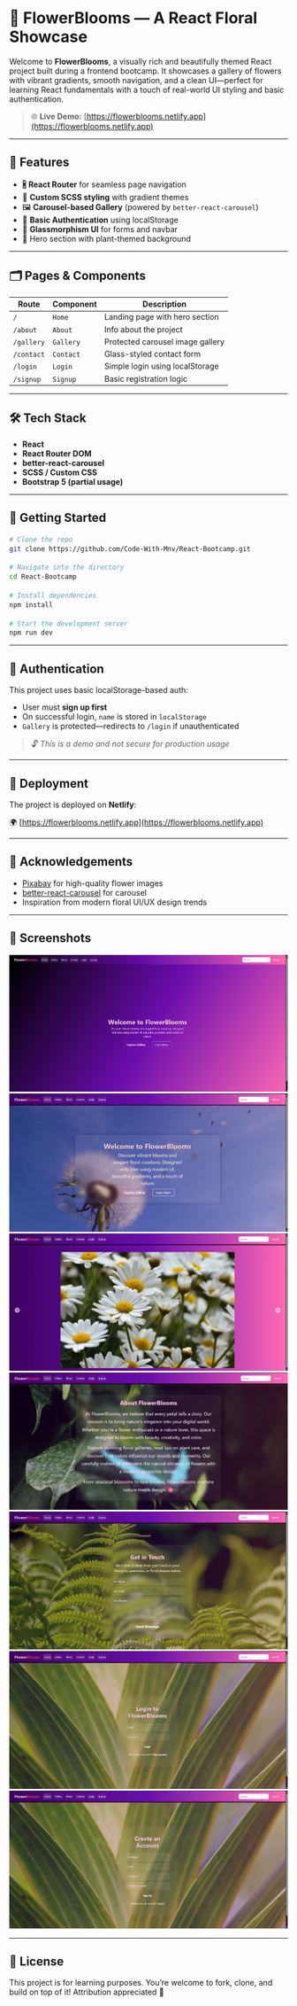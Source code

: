 # 🌸 FlowerBlooms — A React Floral Showcase

Welcome to **FlowerBlooms**, a visually rich and beautifully themed React project built during a frontend bootcamp. It showcases a gallery of flowers with vibrant gradients, smooth navigation, and a clean UI—perfect for learning React fundamentals with a touch of real-world UI styling and basic authentication.

> 🌐 **Live Demo:** [https://flowerblooms.netlify.app](https://flowerblooms.netlify.app)

---

## 🚀 Features

- 🖁️ **React Router** for seamless page navigation
- 🎨 **Custom SCSS styling** with gradient themes
- 🖼️ **Carousel-based Gallery** (powered by `better-react-carousel`)
- 🔐 **Basic Authentication** using localStorage
- 💫 **Glassmorphism UI** for forms and navbar
- 🌿 Hero section with plant-themed background

---

## 🗂️ Pages & Components

| Route      | Component | Description                      |
| ---------- | --------- | -------------------------------- |
| `/`        | `Home`    | Landing page with hero section   |
| `/about`   | `About`   | Info about the project           |
| `/gallery` | `Gallery` | Protected carousel image gallery |
| `/contact` | `Contact` | Glass-styled contact form        |
| `/login`   | `Login`   | Simple login using localStorage  |
| `/signup`  | `Signup`  | Basic registration logic         |

---

## 🛠️ Tech Stack

- **React**
- **React Router DOM**
- **better-react-carousel**
- **SCSS / Custom CSS**
- **Bootstrap 5 (partial usage)**

---

## 🧪 Getting Started

```bash
# Clone the repo
git clone https://github.com/Code-With-Mnv/React-Bootcamp.git

# Navigate into the directory
cd React-Bootcamp

# Install dependencies
npm install

# Start the development server
npm run dev
```

---

## 🔐 Authentication

This project uses basic localStorage-based auth:

- User must **sign up first**
- On successful login, `name` is stored in `localStorage`
- `Gallery` is protected—redirects to `/login` if unauthenticated

> 🔓 _This is a demo and not secure for production usage_

---

## 📆 Deployment

The project is deployed on **Netlify**:

🌍 [https://flowerblooms.netlify.app](https://flowerblooms.netlify.app)

---

## 🙏 Acknowledgements

- [Pixabay](https://pixabay.com) for high-quality flower images
- [better-react-carousel](https://github.com/surjithctly/better-react-carousel) for carousel
- Inspiration from modern floral UI/UX design trends

---

## 📸 Screenshots

![ScreenShot](./src/assets/1.png)
![ScreenShot](./src/assets/2.png)
![ScreenShot](./src/assets/3.png)
![ScreenShot](./src/assets/4.png)
![ScreenShot](./src/assets/5.png)
![ScreenShot](./src/assets/6.png)
![ScreenShot](./src/assets/7.png)

---

## 📜 License

This project is for learning purposes. You’re welcome to fork, clone, and build on top of it! Attribution appreciated 🌼
